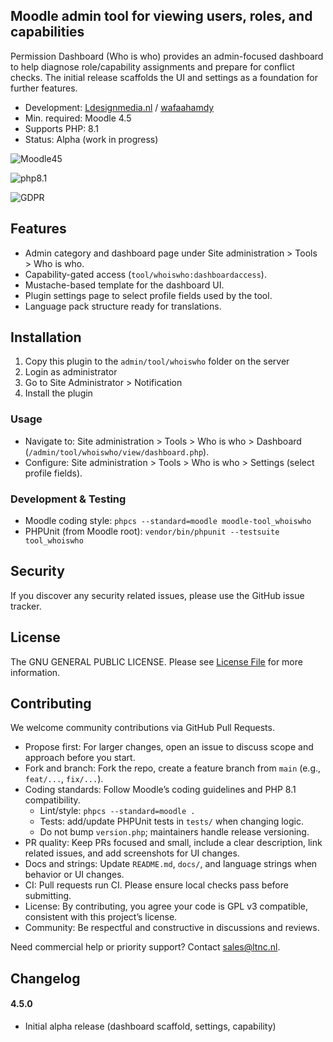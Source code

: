 ## Moodle admin tool for viewing users, roles, and capabilities

Permission Dashboard (Who is who) provides an admin-focused dashboard to help diagnose role/capability assignments and prepare for conflict checks. The initial release scaffolds the UI and settings as a foundation for further features.

* Development: [Ldesignmedia.nl](https://ldesignmedia.nl/) / [wafaahamdy](https://github.com/wafaahamdy)
* Min. required: Moodle 4.5
* Supports PHP: 8.1
* Status: Alpha (work in progress)

![Moodle45](https://img.shields.io/badge/moodle-4.5-F98012.svg?logo=moodle)

![php8.1](https://img.shields.io/badge/php-8.1-777BB4.svg?logo=php)

![GDPR](https://img.shields.io/badge/GDPR-null_provider-brightgreen.svg)

## Features
- Admin category and dashboard page under Site administration > Tools > Who is who.
- Capability-gated access (`tool/whoiswho:dashboardaccess`).
- Mustache-based template for the dashboard UI.
- Plugin settings page to select profile fields used by the tool.
- Language pack structure ready for translations.

## Installation
1.  Copy this plugin to the `admin/tool/whoiswho` folder on the server
2.  Login as administrator
3.  Go to Site Administrator > Notification
4.  Install the plugin

### Usage
- Navigate to: Site administration > Tools > Who is who > Dashboard (`/admin/tool/whoiswho/view/dashboard.php`).
- Configure: Site administration > Tools > Who is who > Settings (select profile fields).

### Development & Testing
- Moodle coding style: `phpcs --standard=moodle moodle-tool_whoiswho`
- PHPUnit (from Moodle root): `vendor/bin/phpunit --testsuite tool_whoiswho`

## Security

If you discover any security related issues, please use the GitHub issue tracker.

## License

The GNU GENERAL PUBLIC LICENSE. Please see [License File](LICENSE.md) for more information.

## Contributing

We welcome community contributions via GitHub Pull Requests.

- Propose first: For larger changes, open an issue to discuss scope and approach before you start.
- Fork and branch: Fork the repo, create a feature branch from `main` (e.g., `feat/...`, `fix/...`).
- Coding standards: Follow Moodle’s coding guidelines and PHP 8.1 compatibility.
  - Lint/style: `phpcs --standard=moodle .`
  - Tests: add/update PHPUnit tests in `tests/` when changing logic.
  - Do not bump `version.php`; maintainers handle release versioning.
- PR quality: Keep PRs focused and small, include a clear description, link related issues, and add screenshots for UI changes.
- Docs and strings: Update `README.md`, `docs/`, and language strings when behavior or UI changes.
- CI: Pull requests run CI. Please ensure local checks pass before submitting.
- License: By contributing, you agree your code is GPL v3 compatible, consistent with this project’s license.
- Community: Be respectful and constructive in discussions and reviews.

Need commercial help or priority support? Contact [sales@ltnc.nl](mailto:sales@ltnc.nl).

## Changelog

#### 4.5.0
- Initial alpha release (dashboard scaffold, settings, capability)
